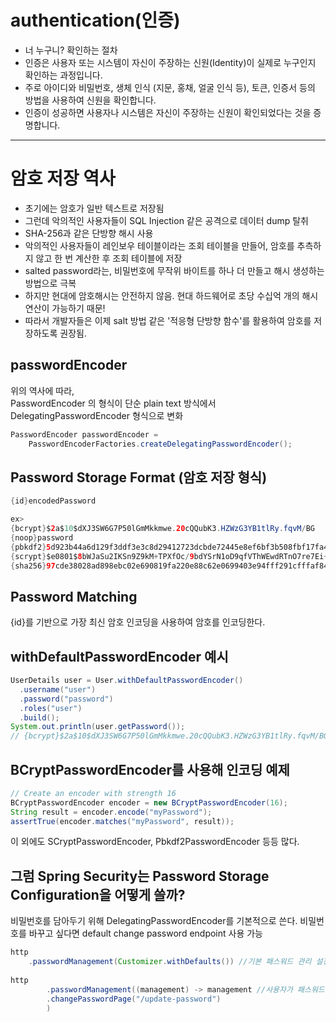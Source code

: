 # authentication(인증)
- 너 누구니? 확인하는 절차
- 인증은 사용자 또는 시스템이 자신이 주장하는 신원(Identity)이 실제로 누구인지 확인하는 과정입니다.
- 주로 아이디와 비밀번호, 생체 인식 (지문, 홍채, 얼굴 인식 등), 토큰, 인증서 등의 방법을 사용하여 신원을 확인합니다.
- 인증이 성공하면 사용자나 시스템은 자신이 주장하는 신원이 확인되었다는 것을 증명합니다.


---

# 암호 저장 역사
- 초기에는 암호가 일반 텍스트로 저장됨
- 그런데 악의적인 사용자들이 SQL Injection 같은 공격으로 데이터 dump 탈취
- SHA-256과 같은 단방향 해시 사용
- 악의적인 사용자들이 레인보우 테이블이라는 조회 테이블을 만들어, 암호를 추측하지 않고 한 번 계산한 후 조회 테이블에 저장
- salted password라는, 비밀번호에 무작위 바이트를 하나 더 만들고 해시 생성하는 방법으로 극복
- 하지만 현대에 암호해시는 안전하지 않음. 현대 하드웨어로 초당 수십억 개의 해시 연산이 가능하기 때문!
- 따라서 개발자들은 이제 salt 방법 같은 '적응형 단방향 함수'를 활용하여 암호를 저장하도록 권장됨.

## passwordEncoder
위의 역사에 따라,    
PasswordEncoder 의 형식이 단순 plain text 방식에서 DelegatingPasswordEncoder 형식으로 변화
```java
PasswordEncoder passwordEncoder =
    PasswordEncoderFactories.createDelegatingPasswordEncoder();
```

## Password Storage Format (암호 저장 형식)
```java
{id}encodedPassword

ex>
{bcrypt}$2a$10$dXJ3SW6G7P50lGmMkkmwe.20cQQubK3.HZWzG3YB1tlRy.fqvM/BG
{noop}password
{pbkdf2}5d923b44a6d129f3ddf3e3c8d29412723dcbde72445e8ef6bf3b508fbf17fa4ed4d6b99ca763d8dc
{scrypt}$e0801$8bWJaSu2IKSn9Z9kM+TPXfOc/9bdYSrN1oD9qfVThWEwdRTnO7re7Ei+fUZRJ68k9lTyuTeUp4of4g24hHnazw==$OAOec05+bXxvuu/1qZ6NUR+xQYvYv7BeL1QxwRpY5Pc=
{sha256}97cde38028ad898ebc02e690819fa220e88c62e0699403e94fff291cfffaf8410849f27605abcbc0
```

## Password Matching
{id}를 기반으로 가장 최신 암호 인코딩을 사용하여 암호를 인코딩한다.

## withDefaultPasswordEncoder 예시
```java
UserDetails user = User.withDefaultPasswordEncoder()
  .username("user")
  .password("password")
  .roles("user")
  .build();
System.out.println(user.getPassword());
// {bcrypt}$2a$10$dXJ3SW6G7P50lGmMkkmwe.20cQQubK3.HZWzG3YB1tlRy.fqvM/BG
```

## BCryptPasswordEncoder를 사용해 인코딩 예제
```java
// Create an encoder with strength 16
BCryptPasswordEncoder encoder = new BCryptPasswordEncoder(16);
String result = encoder.encode("myPassword");
assertTrue(encoder.matches("myPassword", result));
```
이 외에도 SCryptPasswordEncoder, Pbkdf2PasswordEncoder 등등 많다.

## 그럼 Spring Security는 Password Storage Configuration을 어떻게 쓸까?
비밀번호를 담아두기 위해 DelegatingPasswordEncoder를 기본적으로 쓴다.
비밀번호를 바꾸고 싶다면 default change password endpoint 사용 가능
```java
http
    .passwordManagement(Customizer.withDefaults()) //기본 패스워드 관리 설정
        
http
        .passwordManagement((management) -> management //사용자가 패스워드 변경할 때 사용할 페이지 -> update-password
        .changePasswordPage("/update-password")
        )
```

